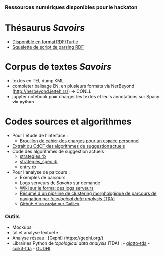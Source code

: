 ### Ressources numériques disponibles pour le hackaton

# Thésaurus *Savoirs* 
   - [Disponible en format RDF/Turtle](https://datu.ehess.fr/rest/v1/savoirs/data?format=text/turtle) 
   - [Squelette de script de parsing RDF](https://github.com/PSIG-EHESS/HackathonSavoirs/blob/main/parse_rdf_thesaurus.py)
  
# Corpus de textes *Savoirs*
  - textes en TEI, dump XML
  - completer balisage EN, en plusieurs formats via NerBeyond (http://nerbeyond.jerteh.rs/) -> CONLL
  - jupyter notebook pour charger les textes et leurs annotations sur Spacy via python
  
# Codes sources et algorithmes
  - Pour l'étude de l'interface :
      - [Brouillon de cahier des charges pour un espace personnel](https://github.com/PSIG-EHESS/HackathonSavoirs/blob/main/CdCF_Savoirs_espaceperso.pdf)
  - [Extrait du CdCF des algorithmes de suggestion actuels](https://github.com/PSIG-EHESS/HackathonSavoirs/blob/main/CdCF_suggestion.pdf)
  - Code des algorithmes de suggestion actuels
      - [strategies.rb](https://github.com/PSIG-EHESS/HackathonSavoirs/blob/main/strategies.rb)
      - [strategies_spec.rb](https://github.com/PSIG-EHESS/HackathonSavoirs/blob/main/strategies_spec.rb)
      - [entry.rb](https://github.com/PSIG-EHESS/HackathonSavoirs/blob/main/entry.rb)
  - Pour l'analyse de parcours :
      - Exemples de parcours
      - Logs serveurs de *Savoirs* sur demande
      - [Wiki sur le format des logs serveurs](https://gitlab.com/ehess/savoirs/-/wikis/références/Api)
      - [Résumé d'un pipeline de clustering morphologique de parcours de navigation par *topological data analysis* (TDA)](https://github.com/PSIG-EHESS/HackathonSavoirs/blob/main/Overview%20of%20TDA%20Pipeline%20for%20Path%20Clustering.pdf)
      - [Github d'un projet sur Gallica](https://github.com/LHST-EPFL/TDA-Gallica)


### Outils 
- Mockups
- tal et analyse textuelle
- Analyse réseau : [Gephi] (https://gephi.org/)
- Librairies Python de *topological data analysis* (TDA) :
      - [giotto-tda](https://github.com/giotto-ai/giotto-tda)
      - [scikit-tda](https://github.com/scikit-tda/scikit-tda)
      - [GUDHI](https://gudhi.inria.fr)
